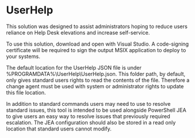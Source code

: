 # UserHelp

This solution was designed to assist administrators hoping to reduce users reliance on Help Desk elevations and increase self-service.

To use this solution, download and open with Visual Studio. A code-signing certificate will be required to sign the output MSIX application to deploy to your systems.

The default location for the UserHelp JSON file is under %PROGRAMDATA%\UserHelp\UserHelp.json. This folder path, by default, only gives standard users rights to read the contents of the file. Therefore a change agent must be used with system or administrator rights to update this file location.

In addition to standard commands users may need to use to resolve standard issues, this tool is intended to be used alongside PowerShell JEA to give users an easy way to resolve issues that previously required escalation. The JEA configuration should also be stored in a read only location that standard users cannot modify.
